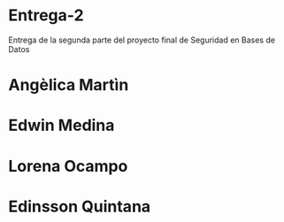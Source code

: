 # Entrega-2
Entrega de la segunda parte del proyecto final de Seguridad en Bases de Datos

# Angèlica Martìn
# Edwin Medina
# Lorena Ocampo
# Edinsson Quintana

